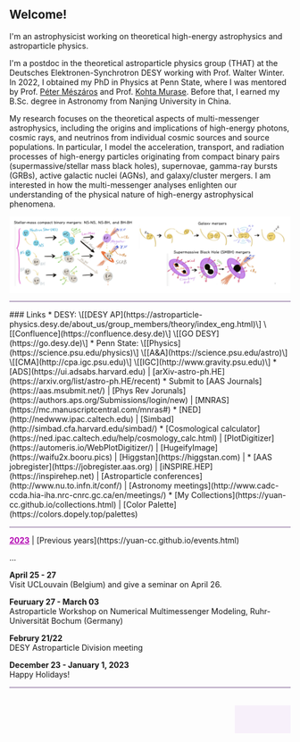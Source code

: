 ## Welcome!

I'm an astrophysicist working on theoretical high-energy astrophysics and astroparticle physics. 

I'm a postdoc in the theoretical astroparticle physics group (THAT) at the Deutsches Elektronen-Synchrotron DESY working with Prof. Walter Winter. In 2022, I obtained my PhD in Physics at Penn State, where I was mentored by Prof. [Péter Mészáros](http://personal.psu.edu/nnp/) and Prof. [Kohta Murase](https://science.psu.edu/physics/people/kohta-murase). Before that, I earned my B.Sc. degree in Astronomy from Nanjing University in China. 

My research focuses on the theoretical aspects of multi-messenger astrophysics, including the origins and implications of high-energy photons, cosmic rays, and neutrinos from individual cosmic sources and source populations. In particular, I model the acceleration, transport, and radiation processes of high-energy particles originating from compact binary pairs (supermassive/stellar mass black holes), supernovae, gamma-ray bursts (GRBs), active galactic nuclei (AGNs), and galaxy/cluster mergers. I am interested in how the multi-messenger analyses enlighten our understanding of the physical nature of high-energy astrophysical phenomena.

<img align="center" src="files/cover.png" alt="drawing" width="840" />
<hr style="height:2px;border-width:0;color:gray;background-color:#B3A1BF">
### Links
* DESY: \[[DESY AP](https://astroparticle-physics.desy.de/about_us/group_members/theory/index_eng.html)\] \[[Confluence](https://confluence.desy.de)\] \[[GO DESY](https://go.desy.de)\]
* Penn State: \[[Physics](https://science.psu.edu/physics)\] \[[A&A](https://science.psu.edu/astro)\] \[[CMA](http://cpa.igc.psu.edu)\] \[[IGC](http://www.gravity.psu.edu)\]
* [ADS](https://ui.adsabs.harvard.edu) &#124; [arXiv-astro-ph.HE](https://arxiv.org/list/astro-ph.HE/recent) 
* Submit to [AAS Journals](https://aas.msubmit.net/) &#124; [Phys Rev Jorunals](https://authors.aps.org/Submissions/login/new) &#124; [MNRAS](https://mc.manuscriptcentral.com/mnras#)
<!--* [IceCube-pubs](https://icecube.wisc.edu/pubs) / [LIGO-detection-paper](https://www.ligo.caltech.edu/page/detection-companion-papers)  -->
* [NED](http://nedwww.ipac.caltech.edu) &#124; [Simbad](http://simbad.cfa.harvard.edu/simbad/)
* [Cosmological calculator](https://ned.ipac.caltech.edu/help/cosmology_calc.html) &#124; [PlotDigitizer](https://automeris.io/WebPlotDigitizer/) &#124; [HugeifyImage](https://waifu2x.booru.pics) &#124; [Higgstan](https://higgstan.com) &#124; 
* [AAS jobregister](https://jobregister.aas.org) &#124; [iNSPIRE.HEP](https://inspirehep.net) &#124; [Astroparticle conferences](http://www.nu.to.infn.it/conf/) &#124; [Astronomy meetings](http://www.cadc-ccda.hia-iha.nrc-cnrc.gc.ca/en/meetings/)
* [My Collections](https://yuan-cc.github.io/collections.html) &#124; [Color Palette](https://colors.dopely.top/palettes) 


<hr style="height:2px;border-width:0;color:gray;background-color:#B3A1BF">
<a href="https://yuan-cc.github.io/events.html" style="color:#B200B2;text-decoration: underline; font-weight: bold;">2023</a> &#124; [Previous years](https://yuan-cc.github.io/events.html)

...

**April 25 - 27**<br />
Visit UCLouvain (Belgium) and give a seminar on April 26.

**Feuruary 27 - March 03**<br />
Astroparticle Workshop on Numerical Multimessenger Modeling, Ruhr-Universität Bochum (Germany)

**Februry 21/22**<br />
DESY Astroparticle Division meeting

**December 23 - January 1, 2023** <br />
Happy Holidays!

<hr style="height:2px;border-width:0;color:gray;background-color:#B3A1BF">

<br>
<div style="width: 100px; height: 50px; background-color: #F7F0FA; float: right;" 
        onmouseover="document.getElementById('div1').style.display = 'block';"
        onmouseout="document.getElementById('div1').style.display = 'none';" >
<div id="div1" style="display: none;">
<!-- hitwebcounter Code START -->
<a target="_blank">
<img src="https://hitwebcounter.com/counter/counter.php?page=7652711&style=0024&nbdigits=4&type=ip&initCount=122" border="0" ></a>       
<br>
<a target="_blank">
<img src="https://hitwebcounter.com/counter/counter.php?page=7652712&style=0024&nbdigits=6&type=page&initCount=122" border="0" ></a>   
</div>
</div>
